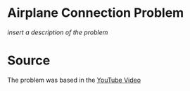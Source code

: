 # Airplane Connection Problem

*insert a description of the problem*

# Source 

The problem was based in the [YouTube Video](https://youtu.be/qz9tKlF431k?si=HVYsYGFTvyUX-h72)